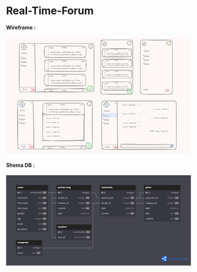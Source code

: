 # Real-Time-Forum

#### Wireframe :

![Wireframe](/assets/img/wireframe.png)

#### Shema DB :

![Shema DB](/assets/img//DBshem.png)
